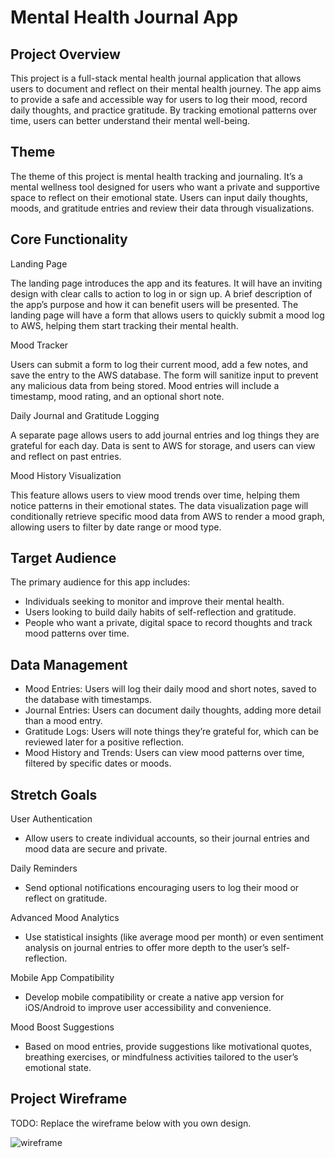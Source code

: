 # Mental Health Journal App

## Project Overview

This project is a full-stack mental health journal application that allows users to document and reflect on their mental health journey. The app aims to provide a safe and accessible way for users to log their mood, record daily thoughts, and practice gratitude. By tracking emotional patterns over time, users can better understand their mental well-being.

## Theme

The theme of this project is mental health tracking and journaling. It’s a mental wellness tool designed for users who want a private and supportive space to reflect on their emotional state. Users can input daily thoughts, moods, and gratitude entries and review their data through visualizations.

## Core Functionality

Landing Page

The landing page introduces the app and its features. It will have an inviting design with clear calls to action to log in or sign up. A brief description of the app’s purpose and how it can benefit users will be presented. The landing page will have a form that allows users to quickly submit a mood log to AWS, helping them start tracking their mental health.

Mood Tracker

Users can submit a form to log their current mood, add a few notes, and save the entry to the AWS database. The form will sanitize input to prevent any malicious data from being stored. Mood entries will include a timestamp, mood rating, and an optional short note.

Daily Journal and Gratitude Logging

A separate page allows users to add journal entries and log things they are grateful for each day. Data is sent to AWS for storage, and users can view and reflect on past entries.

Mood History Visualization

This feature allows users to view mood trends over time, helping them notice patterns in their emotional states. The data visualization page will conditionally retrieve specific mood data from AWS to render a mood graph, allowing users to filter by date range or mood type.

## Target Audience

The primary audience for this app includes:

- Individuals seeking to monitor and improve their mental health.
- Users looking to build daily habits of self-reflection and gratitude.
- People who want a private, digital space to record thoughts and track mood patterns over time.

## Data Management

- Mood Entries: Users will log their daily mood and short notes, saved to the database with timestamps.
- Journal Entries: Users can document daily thoughts, adding more detail than a mood entry.
- Gratitude Logs: Users will note things they’re grateful for, which can be reviewed later for a positive reflection.
- Mood History and Trends: Users can view mood patterns over time, filtered by specific dates or moods.

## Stretch Goals

User Authentication
- Allow users to create individual accounts, so their journal entries and mood data are secure and private.

Daily Reminders
- Send optional notifications encouraging users to log their mood or reflect on gratitude.

Advanced Mood Analytics
- Use statistical insights (like average mood per month) or even sentiment analysis on journal entries to offer more depth to the user’s self-reflection.

Mobile App Compatibility
- Develop mobile compatibility or create a native app version for iOS/Android to improve user accessibility and convenience.

Mood Boost Suggestions
- Based on mood entries, provide suggestions like motivational quotes, breathing exercises, or mindfulness activities tailored to the user’s emotional state.

## Project Wireframe

TODO: Replace the wireframe below with you own design.

![wireframe](wireframe-example.png)
